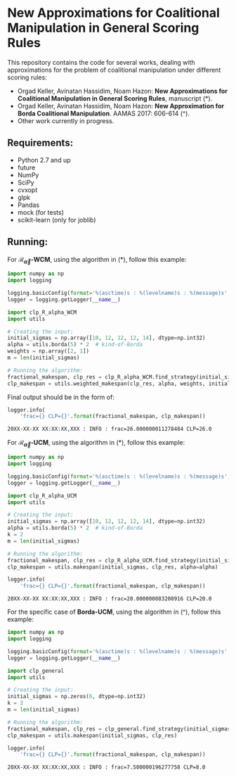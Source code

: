 
# New Approximations for Coalitional Manipulation in General Scoring Rules
This repository contains the code for several works, dealing with approximations for the problem of coalitional manipulation under different scoring rules:

* Orgad Keller, Avinatan Hassidim, Noam Hazon:  **New Approximations for Coalitional Manipulation in General Scoring Rules**, manuscript (*).
* Orgad Keller, Avinatan Hassidim, Noam Hazon:  **New Approximation for Borda Coalitional Manipulation**. AAMAS 2017: 606-614 (^). 
* Other work currently in progress.

## Requirements:
* Python 2.7 and up
* future
* NumPy
* SciPy
* cvxopt
* glpk
* Pandas
* mock (for tests)
* scikit-learn (only for joblib)

## Running:

For **$\mathcal{R}_{\vec{\alpha}}$-WCM**, using the algorithm in (*), follow this example:


```python
import numpy as np
import logging

logging.basicConfig(format='%(asctime)s : %(levelname)s : %(message)s', level=logging.INFO)
logger = logging.getLogger(__name__)

import clp_R_alpha_WCM
import utils

# Creating the input:
initial_sigmas = np.array([10, 12, 12, 12, 14], dtype=np.int32)
alpha = utils.borda(5) * 2  # kind-of-Borda
weights = np.array([2, 1])
m = len(initial_sigmas)

# Running the algorithm:
fractional_makespan, clp_res = clp_R_alpha_WCM.find_strategy(initial_sigmas, alpha, weights, mode='per_cand')
clp_makespan = utils.weighted_makespan(clp_res, alpha, weights, initial_sigmas)
```

Final output should be in the form of:


```python
logger.info(
    'frac={} CLP={}'.format(fractional_makespan, clp_makespan))
```

    20XX-XX-XX XX:XX:XX,XXX : INFO : frac=26.000000011278484 CLP=26.0
    

For **$\mathcal{R}_{\vec{\alpha}}$-UCM**, using the algorithm in (*), follow this example:


```python
import numpy as np
import logging

logging.basicConfig(format='%(asctime)s : %(levelname)s : %(message)s', level=logging.INFO)
logger = logging.getLogger(__name__)

import clp_R_alpha_UCM
import utils

# Creating the input:
initial_sigmas = np.array([10, 12, 12, 12, 14], dtype=np.int32)
alpha = utils.borda(5) * 2  # kind-of-Borda
k = 2
m = len(initial_sigmas)

# Running the algorithm:
fractional_makespan, clp_res = clp_R_alpha_UCM.find_strategy(initial_sigmas, alpha, k, mode='per_cand')
clp_makespan = utils.makespan(initial_sigmas, clp_res, alpha=alpha)
```


```python
logger.info(
    'frac={} CLP={}'.format(fractional_makespan, clp_makespan))
```

    20XX-XX-XX XX:XX:XX,XXX : INFO : frac=20.000000083200916 CLP=20.0
    

For the specific case of **Borda-UCM**, using the algorithm in (^), follow this example:  


```python
import numpy as np
import logging

logging.basicConfig(format='%(asctime)s : %(levelname)s : %(message)s', level=logging.INFO)
logger = logging.getLogger(__name__)

import clp_general
import utils

# Creating the input:
initial_sigmas = np.zeros(6, dtype=np.int32)
k = 3
m = len(initial_sigmas)

# Running the algorithm:
fractional_makespan, clp_res = clp_general.find_strategy(initial_sigmas, k, mode='per_cand')
clp_makespan = utils.makespan(initial_sigmas, clp_res)
```


```python
logger.info(
    'frac={} CLP={}'.format(fractional_makespan, clp_makespan))
```

    20XX-XX-XX XX:XX:XX,XXX : INFO : frac=7.500000196277758 CLP=8.0
    
